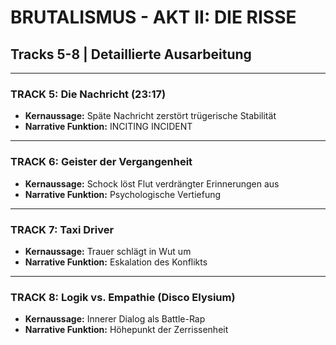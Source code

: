 # BRUTALISMUS - AKT II: DIE RISSE
## Tracks 5-8 | Detaillierte Ausarbeitung
---
### TRACK 5: Die Nachricht (23:17)
- **Kernaussage:** Späte Nachricht zerstört trügerische Stabilität
- **Narrative Funktion:** INCITING INCIDENT
---
### TRACK 6: Geister der Vergangenheit
- **Kernaussage:** Schock löst Flut verdrängter Erinnerungen aus
- **Narrative Funktion:** Psychologische Vertiefung
---
### TRACK 7: Taxi Driver
- **Kernaussage:** Trauer schlägt in Wut um
- **Narrative Funktion:** Eskalation des Konflikts
---
### TRACK 8: Logik vs. Empathie (Disco Elysium)
- **Kernaussage:** Innerer Dialog als Battle-Rap
- **Narrative Funktion:** Höhepunkt der Zerrissenheit
